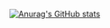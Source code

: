 [![Anurag's GitHub stats](https://github-readme-stats.vercel.app/api?username=essential2189&show_icons=true&theme=radical)](https://github.com/anuraghazra/github-readme-stats)
